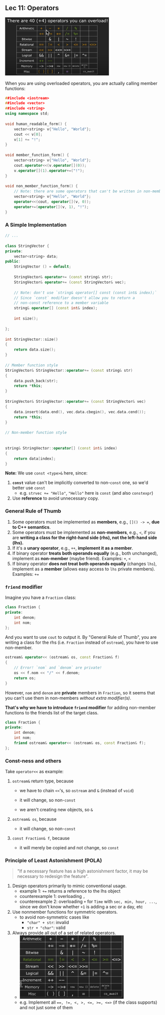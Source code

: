 ## Lec 11: Operators

<img src="img/image-20240110194632426.png" alt="image-20240110194632426" style="zoom:33%;" />

When you are using overloaded operators, you are actually calling member functions:

```cpp
##include <iostream>
##include <vector>
##include <string>
using namespace std;

void human_readable_form() {
    vector<string> v{"Hello", "World"};
    cout << v[0];
    v[1] += "!";
}

void member_function_form() {
    vector<string> v{"Hello", "World"};
    cout.operator<<(v.operator[](0));
    v.operator[](1).operator+=("!");
}

void non_member_function_form() {
    // Note: there are some operators that can't be written in non-member-function form.
    vector<string> v{"Hello", "World"};
    operator<<(cout, operator[](v, 0));
    operator+=(operator[](v, 1), "!");
}
```

### A Simple Implementation

```cpp
// ...

class StringVector {
private:
    vector<string> data;
public:
    StringVector () = default;
    
    StringVector& operator+= (const string& str);
    StringVector& operator+= (const StringVector& vec);
    
    // Note: don't use `string& operator[] const (const int& index);`
    // Since `const` modifier doesn't allow you to return a
    // non-const reference to a member variable
    string& operator[] (const int& index);
    
    int size();
    
};

int StringVector::size()
{
    return data.size();
}

// Member function style
StringVector& StringVector::operator+= (const string& str)
{
    data.push_back(str);
    return *this;
}

StringVector& StringVector::operator+= (const StringVector& vec)
{
    data.insert(data.end(), vec.data.cbegin(), vec.data.cend());
    return *this;
}

// Non-member function style


string& StringVector::operator[] (const int& index)
{
    return data[index];
}
```

**Note:** We use `const <type>&` here, since:

1. **`const`** value can't be implicitly converted to non-`const` one, so we'd better use `const`
   - e.g. `strvec += "Hello"`, `"Hello"` here is `const` (and also `constexpr`)
2. Use **reference** to avoid unnecessary copy.

### General Rule of Thumb

1. Some operators must be implemented as **members**, e.g., `[]() -> =`, **due to C++ semantics**.
2. Some operators must be implemented as **non-members**, e.g., `<`, if you are **writing a class for the right-hand side (rhs), not the left-hand side (lhs).**
3. If it's a **unary operator**, e.g., `++`, **implement it as a member**.
4. If binary operator **treats both operands equally** (e.g., both unchanged), implement as **non-member** (maybe friend). Examples: `+`, `<`
5. If binary operator **does not treat both operands equally** (changes `lhs`), implement as a **member** (allows easy access to `lhs` private members). Examples: `+=`

### `friend` modifier

Imagine you have a `Fraction` class:

```cpp
class Fraction {
private:
    int denom;
    int nom;
};
```

And you want to use `cout` to output it. By "General Rule of Thumb", you are writing a class for the rhs (i.e. `Fraction` instead of `ostream`), you have to use non-member.

```cpp
ostream& operator<< (ostream& os, const Fraction& f)
{
    // Error! `nom` and `denom` are private!
    os << f.nom << "/" << f.denom;
    return os;
}
```

However, `nom` and `denom` are **private** members in `Fraction`, so it seems that you can't use them in non-members *without extra modifier(s)*.

**That's why we have to introduce `friend` modifier** for adding non-member functions to the friends list of the target class.

```cpp
class Fraction {
private:
    int denom;
    int nom;
    friend ostream& operator<< (ostream& os, const Fraction& f);
};
```

### Const-ness and others

Take `operator<<` as example:

1. `ostream&` return type, because

   - we have to chain `<<`'s, so `ostream` and `&` (instead of `void`)

   - it will change, so non-`const`
   - we aren't creating new objects, so `&`

2. `ostream& os`, because

   - it will change, so non-`const`

3. `const Fraction& f`, because

   - it will merely be copied and not change, so `const`

### Principle of Least Astonishment (POLA)

> "If a necessary feature has a high astonishment factor, it may be necessary to redesign the feature".

1. Design operators primarily to mimic conventional usage.
   - example 1: `+=` returns a reference to the lhs object
   - counterexample 1: overloading `,`
   - counterexample 2: overloading `+` for `Time` with `sec, min, hour, ...`, since we don't know whether `+1` is adding a sec or a day, etc
2. Use nonmember functions for symmetric operators.
   - to avoid non-symmetric cases like
     -  `"char" + str`: invalid
     - `str + "char"`: valid
3. Always provide all out of a set of related operators.
   - <img src="img/image-20240110222049609.png" alt="image-20240110222049609" style="zoom:33%;" />
   - e.g. Implement all `==, !=, <, >, <=, >=, <=>` (if the class supports) and not just some of them